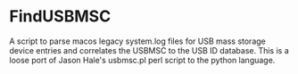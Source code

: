 # FindUSBMSC
A script to parse macos legacy system.log files for USB mass storage device entries and correlates the USBMSC to the USB ID database. This is a loose port of Jason Hale's usbmsc.pl perl script to the python language.
